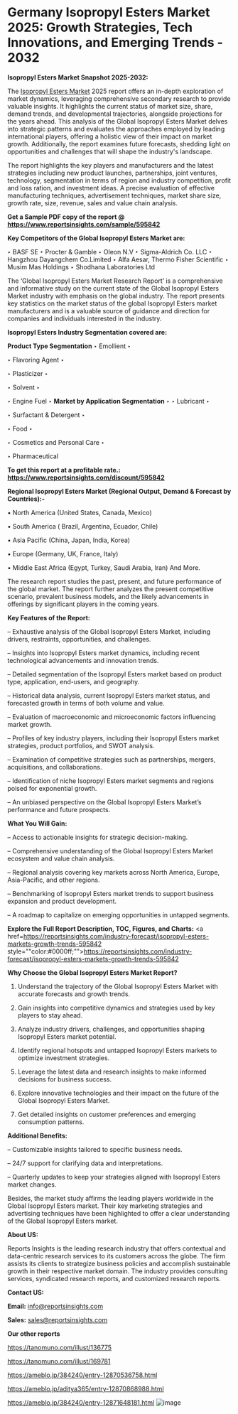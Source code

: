 # Germany Isopropyl Esters Market 2025: Growth Strategies, Tech Innovations, and Emerging Trends - 2032

<strong>Isopropyl Esters Market Snapshot 2025-2032:</strong>

The <a href=https://www.reportsinsights.com/sample/595842>Isopropyl Esters Market</a> 2025 report offers an in-depth exploration of market dynamics, leveraging comprehensive secondary research to provide valuable insights. It highlights the current status of market size, share, demand trends, and developmental trajectories, alongside projections for the years ahead. This analysis of the Global Isopropyl Esters Market delves into strategic patterns and evaluates the approaches employed by leading international players, offering a holistic view of their impact on market growth. Additionally, the report examines future forecasts, shedding light on opportunities and challenges that will shape the industry's landscape.

The report highlights the key players and manufacturers and the latest strategies including new product launches, partnerships, joint ventures, technology, segmentation in terms of region and industry competition, profit and loss ration, and investment ideas. A precise evaluation of effective manufacturing techniques, advertisement techniques, market share size, growth rate, size, revenue, sales and value chain analysis.

<strong>Get a Sample PDF copy of the report @ <a href=https://www.reportsinsights.com/sample/595842 style=color:#0000ff;>https://www.reportsinsights.com/sample/595842</a></strong>

<strong>Key Competitors of the Global Isopropyl Esters Market are:</strong>

‣ BASF SE
‣ Procter & Gamble
‣ Oleon N.V
‣ Sigma-Aldrich Co. LLC
‣ Hangzhou Dayangchem Co.Limited
‣ Alfa Aesar, Thermo Fisher Scientific
‣ Musim Mas Holdings
‣ Shodhana Laboratories Ltd

The ‘Global Isopropyl Esters Market Research Report’ is a comprehensive and informative study on the current state of the Global Isopropyl Esters Market industry with emphasis on the global industry. The report presents key statistics on the market status of the global Isopropyl Esters market manufacturers and is a valuable source of guidance and direction for companies and individuals interested in the industry.

<strong>Isopropyl Esters Industry Segmentation covered are:</strong>

<strong>Product Type Segmentation</strong>
‣
Emollient
‣ 

‣ Flavoring Agent
‣ 

‣ Plasticizer
‣ 

‣ Solvent
‣ 

‣ Engine Fuel
‣ 
<strong>Market by Application Segmentation</strong>
‣
‣  Lubricant
‣ 

‣ Surfactant & Detergent
‣ 

‣ Food
‣ 

‣ Cosmetics and Personal Care
‣ 

‣ Pharmaceutical

<strong>To get this report at a profitable rate.: <a href=https://www.reportsinsights.com/discount/595842 style=color:#0000ff;>https://www.reportsinsights.com/discount/595842</a></strong>

<strong>Regional Isopropyl Esters Market (Regional Output, Demand &amp; Forecast by Countries):-</strong>

• North America (United States, Canada, Mexico)

• South America ( Brazil, Argentina, Ecuador, Chile)

• Asia Pacific (China, Japan, India, Korea)

• Europe (Germany, UK, France, Italy)

• Middle East Africa (Egypt, Turkey, Saudi Arabia, Iran) And More.

The research report studies the past, present, and future performance of the global market. The report further analyzes the present competitive scenario, prevalent business models, and the likely advancements in offerings by significant players in the coming years.

<strong>Key Features of the Report:</strong>

– Exhaustive analysis of the Global Isopropyl Esters Market, including drivers, restraints, opportunities, and challenges.

– Insights into Isopropyl Esters market dynamics, including recent technological advancements and innovation trends.

– Detailed segmentation of the Isopropyl Esters market based on product type, application, end-users, and geography.

– Historical data analysis, current Isopropyl Esters market status, and forecasted growth in terms of both volume and value.

– Evaluation of macroeconomic and microeconomic factors influencing market growth.

– Profiles of key industry players, including their Isopropyl Esters market strategies, product portfolios, and SWOT analysis.

– Examination of competitive strategies such as partnerships, mergers, acquisitions, and collaborations.

– Identification of niche Isopropyl Esters market segments and regions poised for exponential growth.

– An unbiased perspective on the Global Isopropyl Esters Market’s performance and future prospects.

<strong>What You Will Gain:</strong>

– Access to actionable insights for strategic decision-making.

– Comprehensive understanding of the Global Isopropyl Esters Market ecosystem and value chain analysis.

– Regional analysis covering key markets across North America, Europe, Asia-Pacific, and other regions.

– Benchmarking of Isopropyl Esters market trends to support business expansion and product development.

– A roadmap to capitalize on emerging opportunities in untapped segments.

<strong>Explore the Full Report Description, TOC, Figures, and Charts:</strong>
<a href=https://reportsinsights.com/industry-forecast/isopropyl-esters-markets-growth-trends-595842 style=""color:#0000ff;"">https://reportsinsights.com/industry-forecast/isopropyl-esters-markets-growth-trends-595842</a>

<strong>Why Choose the Global Isopropyl Esters Market Report?</strong>

1. Understand the trajectory of the Global Isopropyl Esters Market with accurate forecasts and growth trends.

2. Gain insights into competitive dynamics and strategies used by key players to stay ahead.

3. Analyze industry drivers, challenges, and opportunities shaping Isopropyl Esters market potential.

4. Identify regional hotspots and untapped Isopropyl Esters markets to optimize investment strategies.

5. Leverage the latest data and research insights to make informed decisions for business success.

6. Explore innovative technologies and their impact on the future of the Global Isopropyl Esters Market.

7. Get detailed insights on customer preferences and emerging consumption patterns.

<strong>Additional Benefits:</strong>

– Customizable insights tailored to specific business needs.

– 24/7 support for clarifying data and interpretations.

– Quarterly updates to keep your strategies aligned with Isopropyl Esters market changes.

Besides, the market study affirms the leading players worldwide in the Global Isopropyl Esters market. Their key marketing strategies and advertising techniques have been highlighted to offer a clear understanding of the Global Isopropyl Esters market.

<strong><strong>About US</strong>:</strong>

Reports Insights is the leading research industry that offers contextual and data-centric research services to its customers across the globe. The firm assists its clients to strategize business policies and accomplish sustainable growth in their respective market domain. The industry provides consulting services, syndicated research reports, and customized research reports.

<strong>Contact US:</strong>

<p class=><b>Email:</b> <a href=mailto:info@reportsinsights.com>info@reportsinsights.com</a></p>
<p class=><b>Sales:</b> <a href=mailto:sales@reportsinsights.com>sales@reportsinsights.com</a></p>

<strong>Our other reports</strong>

<a href=https://tanomuno.com/illust/136775>https://tanomuno.com/illust/136775</a>

<a href=https://tanomuno.com/illust/169781>https://tanomuno.com/illust/169781</a>

<a href=https://ameblo.jp/384240/entry-12870536758.html>https://ameblo.jp/384240/entry-12870536758.html</a>

<a href=https://ameblo.jp/aditya365/entry-12870868988.html>https://ameblo.jp/aditya365/entry-12870868988.html</a>

<a href=https://ameblo.jp/384240/entry-12871648181.html>https://ameblo.jp/384240/entry-12871648181.html</a>
![image](https://github.com/user-attachments/assets/23ac930f-e54a-4306-bcc6-812127632d8b)

